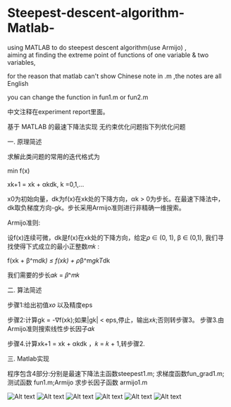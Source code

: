 # Steepest-descent-algorithm-Matlab-
 using MATLAB to do steepest descent algorithm(use Armijo) ,  
 aiming at finding the extreme point of functions of one variable & two variables,  
 
for the reason that matlab can't show Chinese note in .m ,the notes are all English  

you can change the function in fun1.m or fun2.m

中文注释在experiment report里面。

基于 MATLAB 的最速下降法实现 无约束优化问题指下列优化问题  


一. 原理简述  

求解此类问题的常用的迭代格式为  

min f(x)  

xk+1 = xk + αkdk, k =0,1,...  

x0为初始向量，dk为f(x)在xk处的下降方向，αk > 0为步长。在最速下降法中，dk取负梯度方向-gk。步长采用Armijo准则进行非精确一维搜索。  

Armijo准则:  

设f(x)连续可微，dk是f(x)在xk处的下降方向，给定𝜌 ∈ (0, 1), β ∈ (0,1), 我们寻找使得下式成立的最小正整数𝑚𝑘 :  

f(xk + β^m*dk) ≤ f(xk) + ρ*β^m*gkT*dk  

我们需要的步长𝛼𝑘 = 𝛽^𝑚𝑘  


二. 算法简述  

步骤1:给出初值𝑥𝑜 以及精度eps  

步骤2:计算gk = -∇f(xk);如果|gk| < eps,停止，输出𝑥𝑘;否则转步骤3。 步骤3.由Armijo准则搜索线性步长因子𝛼𝑘  

步骤4.计算xk+1 = xk + αkdk ，𝑘 = 𝑘 + 1,转步骤2.  


三. Matlab实现  

程序包含4部分:分别是最速下降法主函数steepest1.m; 求梯度函数fun_grad1.m; 测试函数 fun1.m;Armijo 求步长因子函数 armijo1.m  

![Alt text](https://github.com/liferjane/Steepest-descent-algorithm-Matlab-/blob/master/Screenshots/1.png) 
![Alt text](https://github.com/liferjane/Steepest-descent-algorithm-Matlab-/blob/master/Screenshots/2.png)
![Alt text](https://github.com/liferjane/Steepest-descent-algorithm-Matlab-/blob/master/Screenshots/3.png) 
![Alt text](https://github.com/liferjane/Steepest-descent-algorithm-Matlab-/blob/master/Screenshots/4.png) 
![Alt text](https://github.com/liferjane/Steepest-descent-algorithm-Matlab-/blob/master/Screenshots/5.png)
![Alt text](https://github.com/liferjane/Steepest-descent-algorithm-Matlab-/blob/master/Screenshots/6.png)



